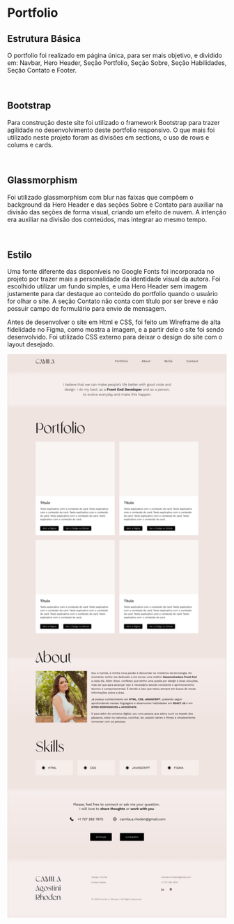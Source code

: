 # Portfolio

## Estrutura Básica

<p align="left">O portfolio foi realizado em página única, para ser mais objetivo, e dividido em: Navbar, Hero Header, Seção Portfolio, Seção Sobre, Seção Habilidades, Seção Contato e Footer.</p>

<br>


## Bootstrap

<p align="left">Para construção deste site foi utilizado o framework Bootstrap para trazer agilidade no desenvolvimento deste portfolio responsivo. O que mais foi utilizado neste projeto foram as divisões em sections, o uso de rows e colums e cards.</p>

<br>

## Glassmorphism

<p align="left">Foi utilizado glassmorphism com blur nas faixas que compõem o background da Hero Header e das seções Sobre e Contato para auxiliar na divisão das seções de forma visual, criando um efeito de nuvem. A intenção era auxiliar na divisão dos conteúdos, mas integrar ao mesmo tempo.</p>

<br>

## Estilo

<p align="left">Uma fonte diferente das disponíveis no Google Fonts foi incorporada no projeto por trazer mais a personalidade da identidade visual da autora. Foi escolhido utilizar um fundo simples, e uma Hero Header sem imagem justamente para dar destaque ao conteúdo do portfolio quando o usuário for olhar o site. A seção Contato não conta com título por ser breve e não possuir campo de formulário para envio de mensagem.</p>
<p align="left">Antes de desenvolver o site em Html e CSS, foi feito um Wireframe de alta fidelidade no Figma, como mostra a imagem, e a partir dele o site foi sendo desenvolvido. Foi utilizado CSS externo para deixar o design do site com o layout desejado.</p>

<p align="center">
<img width="510px" src="highFidelityWireframeFigma.png">
</p>

